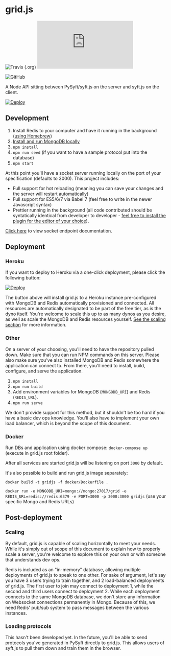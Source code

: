 # grid.js

![Travis (.org)](https://img.shields.io/travis/OpenMined/grid.js.svg)
![codecov](https://img.shields.io/codecov/c/github/OpenMined/grid.js)

<!-- ![npm](https://img.shields.io/npm/v/grid.js.svg) -->

![GitHub](https://img.shields.io/github/license/OpenMined/grid.js.svg)

A Node API sitting between PySyft/syft.js on the server and syft.js on the client.

[![Deploy](https://www.herokucdn.com/deploy/button.svg)](https://heroku.com/deploy)

## Development

1. Install Redis to your computer and have it running in the background ([using Homebrew](https://gist.github.com/tomysmile/1b8a321e7c58499ef9f9441b2faa0aa8))
2. [Install and run MongoDB locally](https://docs.mongodb.com/manual/installation/)
3. `npm install`
4. `npm run seed` (if you want to have a sample protocol put into the database)
5. `npm start`

At this point you'll have a socket server running locally on the port of your specification (defaults to 3000). This project includes:

- Full support for hot reloading (meaning you can save your changes and the server will restart automatically)
- Full support for ES5/6/7 via Babel 7 (feel free to write in the newer Javascript syntax)
- Prettier running in the background (all code contributed should be syntatically identical from developer to developer - [feel free to install the plugin for the editor of your choice](https://prettier.io/)).

[Click here](SOCKETS.md) to view socket endpoint documentation.

## Deployment

### Heroku

If you want to deploy to Heroku via a one-click deployment, please click the following button:

[![Deploy](https://www.herokucdn.com/deploy/button.svg)](https://heroku.com/deploy)

The button above will install grid.js to a Heroku instance pre-configured with MongoDB and Redis automatically provisioned and connected. All resources are automatically designated to be part of the free tier, as is the dyno itself. You're welcome to scale this up to as many dynos as you desire, as well as scale the MongoDB and Redis resources yourself. [See the scaling section](#scaling) for more information.

### Other

On a server of your choosing, you'll need to have the repository pulled down. Make sure that you can run NPM commands on this server. Please also make sure you've also installed MongoDB and Redis somewhere the application can connect to. From there, you'll need to install, build, configure, and serve the application.

1. `npm install`
2. `npm run build`
3. Add environment variables for MongoDB (`MONGODB_URI`) and Redis (`REDIS_URL`).
4. `npm run serve`

We don't provide support for this method, but it shouldn't be too hard if you have a basic dev ops knowledge. You'll also have to implement your own load balancer, which is beyond the scope of this document.

### Docker

Run DBs and application using docker compose: `docker-compose up` (execute in grid.js root folder).

After all services are started grid.js will be listening on port `3000` by default.

It's also possible to build and run grid.js image separately:

`docker build -t gridjs -f docker/Dockerfile .`

`docker run -e MONGODB_URI=mongo://mongo:27017/grid -e REDIS_URL=redis://redis:6379 -e PORT=3000 -p 3000:3000 gridjs` (use your specific Mongo and Redis URLs)

## Post-deployment

### Scaling

By default, grid.js is capable of scaling horizontally to meet your needs. While it's simply out of scope of this document to explain how to properly scale a server, you're welcome to explore this on your own or with someone that understands dev ops.

Redis is included as an "in-memory" database, allowing multiple deployments of grid.js to speak to one other. For sake of argument, let's say you have 3 users trying to train together, and 2 load-balanced deployments of grid.js. The first user to join may connect to deployment 1, while the second and third users connect to deployment 2. While each deployment connects to the same MongoDB database, we don't store any information on Websocket connections permanently in Mongo. Because of this, we need Redis' pub/sub system to pass messages between the various instances.

### Loading protocols

This hasn't been developed yet. In the future, you'll be able to send protocols you've generated in PySyft directly to grid.js. This allows users of syft.js to pull them down and train them in the browser.
